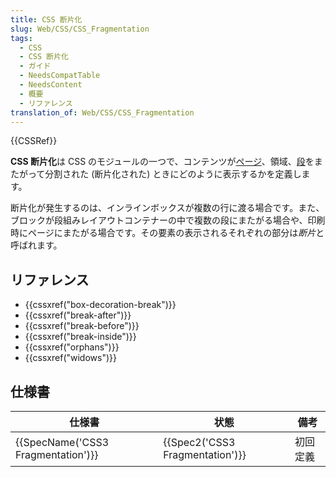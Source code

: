```yaml
---
title: CSS 断片化
slug: Web/CSS/CSS_Fragmentation
tags:
  - CSS
  - CSS 断片化
  - ガイド
  - NeedsCompatTable
  - NeedsContent
  - 概要
  - リファレンス
translation_of: Web/CSS/CSS_Fragmentation
---
```

{{CSSRef}}

**CSS 断片化**は CSS のモジュールの一つで、コンテンツが[ページ](/ja/docs/Web/CSS/Paged_Media)、領域、[段](/ja/docs/Web/CSS/CSS_Columns)をまたがって分割された (断片化された) ときにどのように表示するかを定義します。

断片化が発生するのは、インラインボックスが複数の行に渡る場合です。また、ブロックが段組みレイアウトコンテナーの中で複数の段にまたがる場合や、印刷時にページにまたがる場合です。その要素の表示されるそれぞれの部分は*断片*と呼ばれます。

## リファレンス

- {{cssxref("box-decoration-break")}}
- {{cssxref("break-after")}}
- {{cssxref("break-before")}}
- {{cssxref("break-inside")}}
- {{cssxref("orphans")}}
- {{cssxref("widows")}}

## 仕様書

| 仕様書                             | 状態                            | 備考     |
| ---------------------------------- | ------------------------------- | -------- |
| {{SpecName('CSS3 Fragmentation')}} | {{Spec2('CSS3 Fragmentation')}} | 初回定義 |
